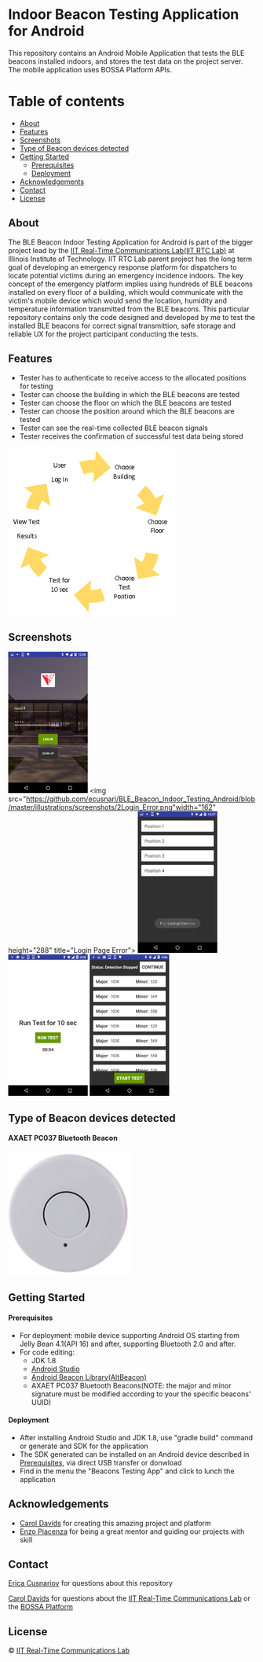 # Indoor Beacon Testing Application for Android
This repository contains an Android Mobile Application that tests the BLE beacons installed indoors, and stores the test data on the project server. The mobile application uses BOSSA Platform APIs.

Table of contents
=================

<!--ts-->
   * [About](#about)
   * [Features](#features)
   * [Screenshots](#screenshots)
   * [Type of Beacon devices detected](#type-of-beacon-devices-detected)
   * [Getting Started](#getting-started)
      * [Prerequisites](#prerequisites)
      * [Deployment](#deployment)
   * [Acknowledgements](#acknowledgements)
   * [Contact](#contact)
   * [License](#license)
<!--te-->

## About

The BLE Beacon Indoor Testing Application for Android is part of the bigger project lead by the [IIT Real-Time Communications Lab(IIT RTC Lab)](https://appliedtech.iit.edu/rtc-lab) at Illinois Institute of Technology. IIT RTC Lab parent project has the long term goal of developing an emergency response platform for dispatchers to locate potential victims during an emergency incidence indoors. The key concept of the emergency platform implies using hundreds of BLE beacons installed on every floor of a building, which would communicate with the victim's mobile device which would send the location, humidity and temperature information transmitted from the BLE beacons.
This particular repository contains only the code designed and developed by me to test the installed BLE beacons for correct signal transmittion, safe storage and reliable UX for the project participant conducting the tests.

## Features
- Tester has to authenticate to receive access to the allocated positions for testing
- Tester can choose the building in which the BLE beacons are tested
- Tester can choose the floor on which the BLE beacons are tested
- Tester can choose the position around which the BLE beacons are tested
- Tester can see the real-time collected BLE beacon signals
- Tester receives the confirmation of successful test data being stored

![Happy Flow](https://github.com/ecusnari/BLE_Beacon_Indoor_Testing_Android/blob/master/illustrations/happyFlow.png?raw=true)

## Screenshots
<img src="https://github.com/ecusnari/BLE_Beacon_Indoor_Testing_Android/blob/master/illustrations/screenshots/1Login.png" width="162" height="288" title="Login Page"> <img src="https://github.com/ecusnari/BLE_Beacon_Indoor_Testing_Android/blob/master/illustrations/screenshots/2Login_Error.png"width="162" height="288" title="Login Page Error"> <img src="https://github.com/ecusnari/BLE_Beacon_Indoor_Testing_Android/blob/master/illustrations/screenshots/3Positions_List.png" width="162" height="288" title="Positions_List"> <img src="https://github.com/ecusnari/BLE_Beacon_Indoor_Testing_Android/blob/master/illustrations/screenshots/4Test_Page.png" width="162" height="288" title="Test Page"> <img src="https://github.com/ecusnari/BLE_Beacon_Indoor_Testing_Android/blob/master/illustrations/screenshots/5List_Results.png" width="162" height="288" title="List Results">

## Type of Beacon devices detected

#### AXAET PC037 Bluetooth Beacon
<img src="https://github.com/ecusnari/BLE_Beacon_Indoor_Testing_Android/blob/master/illustrations/beaconType.png" width="249" height="253" title="Beacon Type">

## Getting Started

#### Prerequisites
- For deployment: mobile device supporting Android OS starting from Jelly Bean 4.1(API 16) and after, supporting Bluetooth 2.0 and after.
- For code editing:
  * JDK 1.8 
  * [Android Studio](https://developer.android.com/studio/index.html)
  * [Android Beacon Library(AltBeacon)](https://altbeacon.github.io/android-beacon-library/)
  * AXAET PC037 Bluetooth Beacons(NOTE: the major and minor signature must be modified according to your the specific beacons' UUID)

#### Deployment
* After installing Android Studio and JDK 1.8, use "gradle build" command or generate and SDK for the application
* The SDK generated can be installed on an Android device described in [Prerequisites](#prerequisites), via direct USB transfer or donwload
* Find in the menu the "Beacons Testing App" and click to lunch the application

## Acknowledgements
* [Carol Davids](https://appliedtech.iit.edu/people/carol-davids) for creating this amazing project and platform
* [Enzo Piacenza](https://www.linkedin.com/in/enzo-piacenza-b21706128/) for being a great mentor and guiding our projects with skill

## Contact
[Erica Cusnariov](https://www.linkedin.com/in/ericacusnariov/) for questions about this repository

[Carol Davids](https://appliedtech.iit.edu/people/carol-davids) for questions about the [IIT Real-Time Communications Lab](https://appliedtech.iit.edu/rtc-lab) or the [BOSSA Platform](https://api.iitrtclab.com/)

## License

&copy; [IIT Real-Time Communications Lab](https://appliedtech.iit.edu/rtc-lab)
